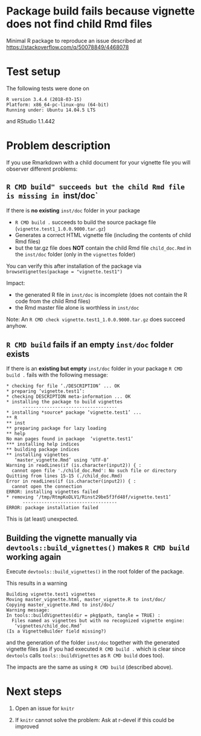 # Package build fails because vignette does not find child Rmd files

Minimal R package to reproduce an issue described at https://stackoverflow.com/q/50078849/4468078

# Test setup

The following tests were done on 

```
R version 3.4.4 (2018-03-15)
Platform: x86_64-pc-linux-gnu (64-bit)
Running under: Ubuntu 14.04.5 LTS
```

and RStudio 1.1.442



# Problem description

If you use Rmarkdown with a child document for your vignette file you will observer different problems:


## `R CMD build" succeeds but the child Rmd file is missing in `inst/doc`

If there is **no existing** `inst/doc` folder in your package

* `R CMD build .` succeeds to build the source package file (`vignette.test1_1.0.0.9000.tar.gz`)
* Generates a correct HTML vignette file (including the contents of child Rmd files)
* but the tar.gz file does **NOT** contain the child Rmd file `child_doc.Rmd` in
  the `inst/doc` folder (only in the `vignettes` folder)

You can verify this after installation of the package via `browseVignettes(package = "vignette.test1")`

Impact:

* the generated R file in `inst/doc` is incomplete (does not contain the R code from the child Rmd files)
* the Rmd master file alone is worthless in `inst/doc`

Note: An `R CMD check vignette.test1_1.0.0.9000.tar.gz` does succeed anyhow.



## `R CMD build` fails if an empty `inst/doc` folder exists

If there is an **existing but empty** `inst/doc` folder in your package
`R CMD build .` fails with the following message:

```
* checking for file ‘./DESCRIPTION’ ... OK
* preparing ‘vignette.test1’:
* checking DESCRIPTION meta-information ... OK
* installing the package to build vignettes
      -----------------------------------
* installing *source* package ‘vignette.test1’ ...
** R
** inst
** preparing package for lazy loading
** help
No man pages found in package  ‘vignette.test1’ 
*** installing help indices
** building package indices
** installing vignettes
   ‘master_vignette.Rmd’ using ‘UTF-8’ 
Warning in readLines(if (is.character(input2)) { :
  cannot open file './child_doc.Rmd': No such file or directory
Quitting from lines 15-15 (./child_doc.Rmd) 
Error in readLines(if (is.character(input2)) { : 
  cannot open the connection
ERROR: installing vignettes failed
* removing ‘/tmp/RtmpKoDLV1/Rinst29be5f3fd48f/vignette.test1’
      -----------------------------------
ERROR: package installation failed
```

This is (at least) unexpected.



## Building the vignette manually via `devtools::build_vignettes()` makes `R CMD build` working again

Execute `devtools::build_vignettes()` in the root folder of the package.

This results in a warning

```
Building vignette.test1 vignettes
Moving master_vignette.html, master_vignette.R to inst/doc/
Copying master_vignette.Rmd to inst/doc/
Warning message:
In tools::buildVignettes(dir = pkg$path, tangle = TRUE) :
  Files named as vignettes but with no recognized vignette engine:
   ‘vignettes/child_doc.Rmd’
(Is a VignetteBuilder field missing?)
```

and the generation of the folder `inst/doc` together with the generated
vignette files (as if you had executed `R CMD build .` which is clear since
`devtools` calls `tools::buildVignettes` as `R CMD build` does too).

The impacts are the same as using `R CMD build` (described above).



# Next steps

1. Open an issue for `knitr`

2. If `knitr` cannot solve the problem: Ask at r-devel if this could be improved


